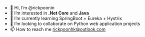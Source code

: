 - 👋 Hi, I’m @rickpoonin
- 👀 I’m interested in <b>.Net Core</b> and <b>Java</b>
- 🌱 I’m currently learning SpringBoot + Eureka + Hystrix
- 💞️ I’m looking to collaborate on Python web application projects
- 📫 How to reach me rickpoonhk@outlook.com

<!---
rickpoonin/rickpoonin is a ✨ special ✨ repository because its `README.md` (this file) appears on your GitHub profile.
You can click the Preview link to take a look at your changes.
--->
